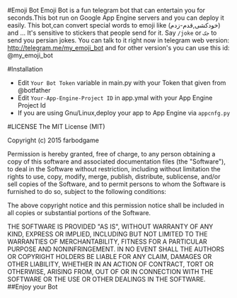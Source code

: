 #Emoji Bot
Emoji Bot is a fun telegram bot that can entertain you for seconds.This bot run on Google App Engine servers and 
you can deploy it easily.
This bot,can convert special words to emoji like (خودکشی,قدم-زدم) and ...
It's sensitive to stickers that people send for it.
Say `/joke` or `جک` to send you persian jokes.
You can talk to it right now in telegram web version:
http://telegram.me/my_emoji_bot and for other version's you can use this id: @my_emoji_bot

#Installation
* Edit `Your Bot Token` variable in main.py with your Token that given from @botfather
* Edit `Your-App-Engine-Project ID` in app.ymal with your App Engine Project Id
* If you are using Gnu/Linux,deploy your app to App Engine via `appcnfg.py`

#LICENSE
The MIT License (MIT)

Copyright (c) 2015 farbodgame

Permission is hereby granted, free of charge, to any person obtaining a copy of this software and associated documentation files (the "Software"), to deal in the Software without restriction, including without limitation the rights to use, copy, modify, merge, publish, distribute, sublicense, and/or sell copies of the Software, and to permit persons to whom the Software is furnished to do so, subject to the following conditions:

The above copyright notice and this permission notice shall be included in all copies or substantial portions of the Software.

THE SOFTWARE IS PROVIDED "AS IS", WITHOUT WARRANTY OF ANY KIND, EXPRESS OR IMPLIED, INCLUDING BUT NOT LIMITED TO THE WARRANTIES OF MERCHANTABILITY, FITNESS FOR A PARTICULAR PURPOSE AND NONINFRINGEMENT. IN NO EVENT SHALL THE AUTHORS OR COPYRIGHT HOLDERS BE LIABLE FOR ANY CLAIM, DAMAGES OR OTHER LIABILITY, WHETHER IN AN ACTION OF CONTRACT, TORT OR OTHERWISE, ARISING FROM, OUT OF OR IN CONNECTION WITH THE SOFTWARE OR THE USE OR OTHER DEALINGS IN THE SOFTWARE.
##Enjoy your Bot
